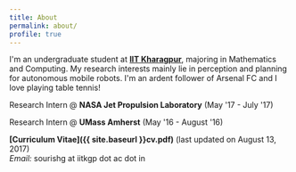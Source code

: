 ```yaml
---
title: About
permalink: about/
profile: true
---
```



I'm an undergraduate student at **[IIT Kharagpur](http://www.iitkgp.ac.in)**, majoring in Mathematics and Computing. My research interests mainly lie in perception and planning for autonomous mobile robots. I'm an ardent follower of Arsenal FC and I love playing table tennis!

Research Intern @ **NASA Jet Propulsion Laboratory** (May '17 - July '17)

Research Intern @ **UMass Amherst** (May '16 - August '16)

**[Curriculum Vitae]({{ site.baseurl }}cv.pdf)** (last updated on August 13, 2017)<br>
*Email:* sourishg at iitkgp dot ac dot in
